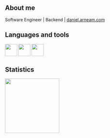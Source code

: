 ## About me

Software Engineer | Backend  | [daniel.arneam.com](daniel.arneam.com)


## Languages and tools
<div>
<img loading="lazy" src="https://cdn.jsdelivr.net/gh/devicons/devicon/icons/archlinux/archlinux-original.svg" width="40" height="40"/>
<img loading="lazy" src="https://cdn.jsdelivr.net/gh/devicons/devicon/icons/java/java-original.svg" width="40" height="40"/>
<img loading="lazy" src="https://cdn.jsdelivr.net/gh/devicons/devicon/icons/git/git-original.svg" width="40" height="40"/>
</div>

## Statistics

<div>
<a href="https://github.com/medeiros">
<!--<img loading="lazy" height="180em" src="https://github-readme-stats.vercel.app/api/top-langs/?username=medeiros&layout=compact&langs_count=7"/>-->
<img loading="lazy" height="180em" src="https://github-readme-stats.vercel.app/api?username=medeiros&show_icons=true&include_all_commits=true&count_private=true"/>
</a>
</div>


<!--
**medeiros/medeiros** is a ✨ _special_ ✨ repository because its `README.md` (this file) appears on your GitHub profile.

Here are some ideas to get you started:

- 🔭 I’m currently working on ...
- 🌱 I’m currently learning ...
- 👯 I’m looking to collaborate on ...
- 🤔 I’m looking for help with ...
- 💬 Ask me about ...
- 📫 How to reach me: ...
- 😄 Pronouns: ...
- ⚡ Fun fact: ...
-->
